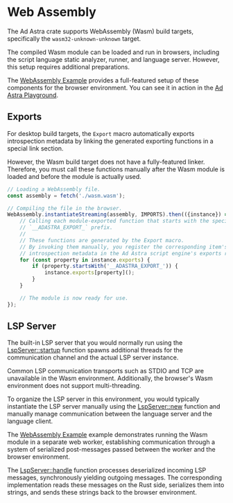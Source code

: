 <!------------------------------------------------------------------------------
  This file is part of "Ad Astra", an embeddable scripting programming
  language platform.

  This work is proprietary software with source-available code.

  To copy, use, distribute, or contribute to this work, you must agree to
  the terms of the General License Agreement:

  https://github.com/Eliah-Lakhin/ad-astra/blob/master/EULA.md

  The agreement grants a Basic Commercial License, allowing you to use
  this work in non-commercial and limited commercial products with a total
  gross revenue cap. To remove this commercial limit for one of your
  products, you must acquire a Full Commercial License.

  If you contribute to the source code, documentation, or related materials,
  you must grant me an exclusive license to these contributions.
  Contributions are governed by the "Contributions" section of the General
  License Agreement.

  Copying the work in parts is strictly forbidden, except as permitted
  under the General License Agreement.

  If you do not or cannot agree to the terms of this Agreement,
  do not use this work.

  This work is provided "as is", without any warranties, express or implied,
  except where such disclaimers are legally invalid.

  Copyright (c) 2024 Ilya Lakhin (Илья Александрович Лахин).
  All rights reserved.
------------------------------------------------------------------------------->

# Web Assembly

The Ad Astra crate supports WebAssembly (Wasm) build targets, specifically the
`wasm32-unknown-unknown` target.

The compiled Wasm module can be loaded and run in browsers, including the script
language static analyzer, runner, and language server. However, this setup
requires additional preparations.

The [WebAssembly Example](https://github.com/Eliah-Lakhin/ad-astra/tree/master/work/examples/wasm)
provides a full-featured setup of these components for the browser environment.
You can see it in action in the [Ad Astra Playground](../playground.md).

## Exports

For desktop build targets, the `Export` macro automatically exports
introspection metadata by linking the generated exporting functions in a special
link section.

However, the Wasm build target does not have a fully-featured linker. Therefore,
you must call these functions manually after the Wasm module is loaded and
before the module is actually used.

```javascript
// Loading a WebAssembly file.
const assembly = fetch('./wasm.wasm');

// Compiling the file in the browser.
WebAssembly.instantiateStreaming(assembly, IMPORTS).then(({instance}) => {
    // Calling each module-exported function that starts with the special
    // `__ADASTRA_EXPORT_` prefix.
    //
    // These functions are generated by the Export macro.
    // By invoking them manually, you register the corresponding item's
    // introspection metadata in the Ad Astra script engine's exports registry.
    for (const property in instance.exports) {
        if (property.startsWith('__ADASTRA_EXPORT_')) {
            instance.exports[property]();
        }
    }

    // The module is now ready for use.
});
```

## LSP Server

The built-in LSP server that you would normally run using the
[LspServer::startup](https://docs.rs/ad-astra/1.0.0/ad_astra/server/struct.LspServer.html#method.startup)
function spawns additional threads for the communication channel and the actual
LSP server instance.

Common LSP communication transports such as STDIO and TCP are unavailable in the
Wasm environment. Additionally, the browser's Wasm environment does not support
multi-threading.

To organize the LSP server in this environment, you would typically instantiate
the LSP server manually using the
[LspServer::new](https://docs.rs/ad-astra/1.0.0/ad_astra/server/struct.LspServer.html#method.new)
function and manually manage communication between the language server and the
language client.

The [WebAssembly Example](https://github.com/Eliah-Lakhin/ad-astra/tree/master/work/examples/wasm)
example demonstrates running the Wasm module in a separate web worker,
establishing communication through a system of serialized post-messages passed
between the worker and the browser environment.

The [LspServer::handle](https://docs.rs/ad-astra/1.0.0/ad_astra/server/struct.LspServer.html#method.handle)
function processes deserialized incoming LSP messages, synchronously yielding
outgoing messages. The corresponding implementation reads these messages on the
Rust side, serializes them into strings, and sends these strings back to the
browser environment.
